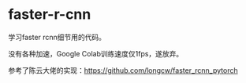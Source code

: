 # faster-r-cnn
学习faster rcnn细节用的代码。
  
  没有各种加速，Google Colab训练速度仅1fps，遂放弃。
  
  参考了陈云大佬的实现：https://github.com/longcw/faster_rcnn_pytorch
